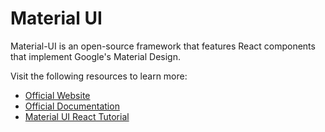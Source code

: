 # Material UI

Material-UI is an open-source framework that features React components that implement Google's Material Design.

Visit the following resources to learn more:

- [Official Website](https://mui.com/)
- [Official Documentation](https://mui.com/getting-started/installation/)
- [Material UI React Tutorial](https://www.youtube.com/watch?v=vyJU9efvUtQ)
